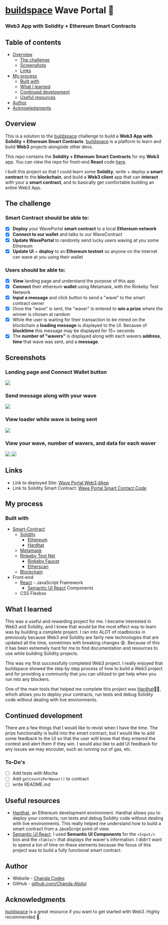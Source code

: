 # [buildspace](https://buildspace.so/) Wave Portal 👋 
### Web3 App with Solidity + Ethereum Smart Contracts

## Table of contents

- [Overview](#overview)
  - [The challenge](#the-challenge)
  - [Screenshots](#screenshots)
  - [Links](#links)
- [My process](#my-process)
  - [Built with](#built-with)
  - [What I learned](#what-i-learned)
  - [Continued development](#continued-development)
  - [Useful resources](#useful-resources)
- [Author](#author)
- [Acknowledgments](#acknowledgments)

## Overview

This is a solution to the [buildspace](https://buildspace.so/) challenge to build a <b>Web3 App with Solidity + Ethereum Smart Contracts</b>. [buildspace](https://buildspace.so/) is a platform to learn and build <b>Web3</b> projects alongside other devs.

This repo contains the <b>Solidity + Ethereum Smart Contracts</b> for my <b>Web3</b> app.  You can view the repo for front-end <b>React</b> code [here](https://github.com/Chanda-Abdul/waveportal-client).

I built this project so that I could learn some <b>Solidity</b>, write + deploy a <b>smart contract</b> to the <b>blockchain</b>, and build a <b>Web3 client</b> app that can <b>interact</b> with your a <b>smart contract</b>, and to basically get comfortable building an entire Web3 App. 

## The challenge

### Smart Contract should be able to:

- [x] <b>Deploy</b> your WavePortal <b>smart contract</b> to a local <b>Ethereum network</b>
- [x] <b>Connect to our wallet</b> and talks to our WaveContract
- [x] <b>Update WavePortal</b> to randomly send lucky users waving at you some Ethereum
- [x] <b>Update UI</b> + <b>deploy</b> to an <b>Ethereum testnet</b> so anyone on the internet can wave at you using their wallet

### Users should be able to:

- [x] <b>View</b> landing page and understand the purpose of this app
- [x] <b>Connect</b> their ethereum <b>wallet</b> using Metamask, with the Rinkeby Test Network
- [x] <b>Input a message</b> and click button to send a "wave" to the smart contract owner
- [x] Once the "wave" is sent, the "waver" is entered to <b>win a prize</b> where the winner is chosen at random
- [x] While the user is waiting for their transaction to be mined on the blockchain a <b>loading message</b> is displayed to the UI. Because of <b>blocktime</b> this message may be displayed for 15+ seconds
- [x] The <b>number of "wavers"</b> is displayed along with each wavers <b>address</b>, <b>time</b> that wave was sent, and a <b>message</b>.

## Screenshots

### Landing page and Connect Wallet button
![](https://github.com/Chanda-Abdul/waveportal-client/blob/main/screens/landing.png)
### Send message along with your wave
![](https://github.com/Chanda-Abdul/waveportal-client/blob/main/screens/sendwave.png)
### View loader while wave is being sent
![](https://github.com/Chanda-Abdul/waveportal-client/blob/main/screens/mining.png)
### View your wave, number of wavers, and data for each waver
![](https://github.com/Chanda-Abdul/waveportal-client/blob/main/screens/wavesent.png)
![](https://github.com/Chanda-Abdul/waveportal-client/blob/main/screens/allwaves.png)

## Links

- Link to deployed Site: [Wave Portal Web3 dApp](https://gifted-aryabhata-929956.netlify.app/)
- Link to Solidity Smart Contract: [Wave Portal Smart Contact Code](https://github.com/Chanda-Abdul/waveportal-client)

## My process

### Built with

- [Smart-Contract](https://github.com/Chanda-Abdul/waveportal-smart-contract)
    - [Solidity](https://docs.soliditylang.org/en/v0.8.12/)
        - [Ethereum](https://ethereum.org/en/)
        - [Hardhat](https://hardhat.org/)
    - [Metamask](https://metamask.io/)
    - [Rinkeby Test Net](https://www.rinkeby.io/)
        - [Rinkeby Faucet](https://www.rinkebyfaucet.com/)
        - [Etherscan](https://rinkeby.etherscan.io/)
    - [Blockchain](https://en.wikipedia.org/wiki/Blockchain)
- Front-end
    - [React](https://reactjs.org/) - JavaScript Framework
        - [Semantic UI React](https://react.semantic-ui.com/) Components
    - CSS Flexbox

## What I learned

This was a useful and rewarding project for me.  I became interested in Web3 and Solidity, and I knew that would be the most effect way to learn was by building a complete project.  I ran into ALOT of roadblocks in previously because Web3 and Solidity are fairly new technologies that are updated all the time, sometimes with breaking changes 😩. Because of this it has been extremely hard for me to find documentation and resources to use while building Solidity projects. 

This was my first successfully completed Web3 project. I really enjoyed that buildspace showed the step by step process of how to build a Web3 project and for providing a community that you can utilized to get help when you run into any blockers. 

One of the main tools that helped me complete this project was [Hardhat](https://hardhat.org/)🙌🏽, which allows you to deploy your contracts, run tests and debug Solidity code without dealing with live environments. 

<!-- Use this section to recap over some of your major learnings while working through this project. Writing these out and providing code samples of areas you want to highlight is a great way to reinforce your own knowledge.

To see how you can add code snippets, see below:

```html
<h1>Some HTML code I'm proud of</h1>
```
```css
.proud-of-this-css {
  color: papayawhip;
}
```
```js
const proudOfThisFunc = () => {
  console.log('🎉')
}
``` -->



## Continued development

There are a few things that I would like to revist when I have the time.  The prize functionality is build into the smart contract, but I would like to add some feedback to the UI so that the user willl know that they entered the contest and alert them if they win.  I would also like to add UI feedback for any issues we may encouter, such as running out of gas, etc.


### To-Do's

- [ ] Add tests with Mocha
- [ ] Add `getCountsPerWaver()` to contract
- [ ] write README.md
## Useful resources

-  [Hardhat](https://hardhat.org/), an Ethereum development environment. Hardhat allows you to deploy your contracts, run tests and debug Solidity code without dealing with live environments. This really helped me understand how to build a smart contract from a JavaScript point of view.
- [Semantic UI React](https://react.semantic-ui.com/).  I used <b>Semantic UI Components</b> for the `<Input/>` box and the `<Table/>` that displays the waver's information.  I didn't want to spend a ton of time on these elements because the focus of this project was to build a fully functional smart contract. 

## Author

- Website - [Chanda Codes](https://chandacodes.com/)
- GitHub - [github.com/Chanda-Abdul](https://github.com/Chanda-Abdul)

## Acknowledgments

[buildspace](https://buildspace.so/) is a great resource if you want to get started with Web3. Highly recommended 💯.
